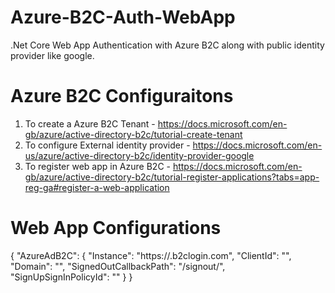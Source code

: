 # Azure-B2C-Auth-WebApp
.Net Core Web App Authentication with Azure B2C along with public identity provider like google.

# Azure B2C Configuraitons
1) To create a Azure B2C Tenant - https://docs.microsoft.com/en-gb/azure/active-directory-b2c/tutorial-create-tenant <br/>
2) To configure External identity provider - https://docs.microsoft.com/en-us/azure/active-directory-b2c/identity-provider-google <br/>
3) To register web app in Azure B2C - https://docs.microsoft.com/en-gb/azure/active-directory-b2c/tutorial-register-applications?tabs=app-reg-ga#register-a-web-application

# Web App Configurations

{
  "AzureAdB2C": {
    "Instance": "https://<your-tenant-name>.b2clogin.com",
    "ClientId": "<web-app-application-id>",
    "Domain": "<your-b2c-domain>",
    "SignedOutCallbackPath": "/signout/<your-sign-up-in-policy>",
    "SignUpSignInPolicyId": "<your-sign-up-in-policy>"
  }
}
